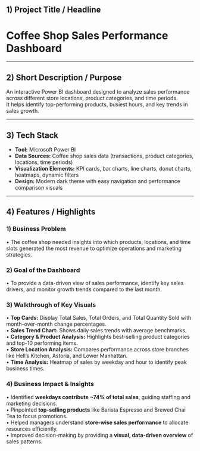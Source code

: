
## 1) Project Title / Headline
# **Coffee Shop Sales Performance Dashboard**

---

## 2) Short Description / Purpose
An interactive Power BI dashboard designed to analyze sales performance across different store locations, product categories, and time periods.  
It helps identify top-performing products, busiest hours, and key trends in sales growth.

---

## 3) Tech Stack
- **Tool:** Microsoft Power BI  
- **Data Sources:** Coffee shop sales data (transactions, product categories, locations, time periods)  
- **Visualization Elements:** KPI cards, bar charts, line charts, donut charts, heatmaps, dynamic filters  
- **Design:** Modern dark theme with easy navigation and performance comparison visuals  

---

##  4) Features / Highlights

### 1) Business Problem
• The coffee shop needed insights into which products, locations, and time slots generated the most revenue to optimize operations and marketing strategies.  

### 2) Goal of the Dashboard
• To provide a data-driven view of sales performance, identify key sales drivers, and monitor growth trends compared to the last month.  

###  3) Walkthrough of Key Visuals
• **Top Cards:** Display Total Sales, Total Orders, and Total Quantity Sold with month-over-month change percentages.  
• **Sales Trend Chart:** Shows daily sales trends with average benchmarks.  
• **Category & Product Analysis:** Highlights best-selling product categories and top-10 performing items.  
• **Store Location Analysis:** Compares performance across store branches like Hell’s Kitchen, Astoria, and Lower Manhattan.  
• **Time Analysis:** Heatmap of sales by weekday and hour to identify peak business times.  

###  4) Business Impact & Insights
• Identified **weekdays contribute ~74% of total sales**, guiding staffing and marketing decisions.  
• Pinpointed **top-selling products** like Barista Espresso and Brewed Chai Tea to focus promotions.  
• Helped managers understand **store-wise sales performance** to allocate resources efficiently.  
• Improved decision-making by providing a **visual, data-driven overview** of sales patterns.
